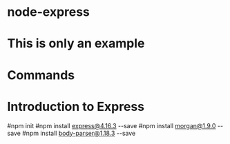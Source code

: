 # node-express
# This is only an example
# Commands
# Introduction to Express
#npm init
#npm install express@4.16.3 --save
#npm install morgan@1.9.0 --save
#npm install body-parser@1.18.3 --save